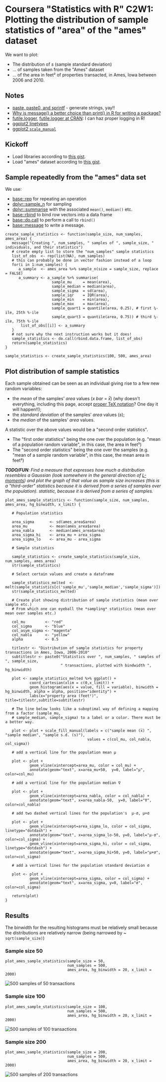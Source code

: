 # Coursera "Statistics with R" C2W1: Plotting the distribution of sample statistics of "area" of the "ames" dataset

We want to plot:

- The distribution of _s_ (sample standard deviation)
- ... of samples taken from the "Ames" dataset
- ... of the area in feet² of properties transacted, in Ames, Iowa between 2006 and 2010.

## Notes

- [paste, paste0, and sprintf](https://www.r-bloggers.com/paste-paste0-and-sprintf/) - generate strings, yay!!
- [Why is message() a better choice than print() in R for writing a package?](https://stackoverflow.com/questions/36699272/why-is-message-a-better-choice-than-print-in-r-for-writing-a-package)
- [futile.logger](https://www.r-bloggers.com/better-logging-in-r-aka-futile-logger-1-3-0-released/), [futile.logger at CRAN](https://cran.r-project.org/web/packages/futile.logger/index.html): I can haz proper logging in R!
- [ggplot2 linetypes](http://sape.inf.usi.ch/quick-reference/ggplot2/linetype)
- [ggplot2 `scale_manual`](https://ggplot2.tidyverse.org/reference/scale_manual.html)

## Kickoff

- Load libraries according to [this gist](https://gist.github.com/dtonhofer/408a6c15ee4d171fd9314113660cd312).
- Load "ames" dataset according to [this gist](https://gist.github.com/dtonhofer/5b14680401823826120c7bebcdccb8f7).

## Sample repeatedly from the "ames" data set

We use:

- [base::rep](https://www.rdocumentation.org/packages/base/versions/3.6.2/topics/rep) for repeating an operation
- [dplyr::sample_n](https://www.rdocumentation.org/packages/dplyr/versions/0.7.8/topics/sample) for sampling
- [dplyr::summarise](https://www.rdocumentation.org/packages/dplyr/versions/0.7.8/topics/summarise) with the
associated `mean()`, `median()` etc.
- [base::rbind](https://www.rdocumentation.org/packages/base/versions/3.6.2/topics/cbind) to bind row vectors
into a data frame
- [base::do.call](https://www.rdocumentation.org/packages/base/versions/3.6.2/topics/do.call) to perform a call
to `rbind()` 
- [base::message](https://www.rdocumentation.org/packages/base/versions/3.6.2/topics/message) to write a message.


````
create_sample_statistics <- function(sample_size, num_samples, ames_area) {
   message("Creating ", num_samples, " samples of ", sample_size, " individuals, and their statistics")
   # create empty list to store the "num_samples" sample statistics
   list_of_obs  <- rep(list(NA), num_samples) 
   # this can probably be done in vector fashion instead of a loop
   for(i in 1:num_samples) {
      a_sample  <- ames_area %>% sample_n(size = sample_size, replace = FALSE)   
      a_summary <- a_sample %>% summarise(
                     sample_mu     = mean(area),
                     sample_median = median(area),
                     sample_sigma  = sd(area),
                     sample_iqr    = IQR(area),
                     sample_min    = min(area),
                     sample_max    = max(area),
                     sample_quart1 = quantile(area, 0.25), # first ¼-ile, 25th %-ile
                     sample_quart3 = quantile(area, 0.75)) # third ¼-ile, 75th %-ile
       list_of_obs[[i]] <- a_summary
   }
   # not sure why the next instruction works but it does!
   sample_statistics <- do.call(rbind.data.frame, list_of_obs)    
   return(sample_statistics)
}

sample_statistics <- create_sample_statistics(100, 500, ames_area)
````

## Plot distribution of sample statistics 

Each sample obtained can be seen as an individual giving rise to a few new random variables:

- the _mean_ of the samples' _area_ values (_x bar_ = _x̅_)  (why doesn't everything, including this page, accept [proper TeX notation](https://docs.moodle.org/38/en/Using_TeX_Notation)? One day it will happen!!);
- the _standard deviation_ of the samples' _area_ values (_s_);
- the _median_ of the samples' _area_ values.

A statistic over the above values would be a "second order statistics".

- The "first order statistics" being the one over the population (e.g. "mean of a population random variable", in this case, the area in feet²)
- The "second order statistics" being the one over the samples (e.g. "mean of a sample random variable", in this case, the mean area in feet²)

_**TODO/FUN**: Find a measure that expresses how much a distribution resembles a Gaussian (look somewhere in the general
direction of [L-moments](https://en.wikipedia.org/wiki/L-moment)) and plot the graph of that value as sample size
increases (this is a "third-order" statistics because it is derived from a series of samples over the population).
statistic, because it is derived from a series of samples._

```` 
plot_ames_sample_statistics <- function(sample_size, num_samples, ames_area, hg_binwidth, x_limit) {

   # Population statistics
   
   area_sigma       <- sd(ames_area$area)
   area_mu          <- mean(ames_area$area)
   area_nabla       <- median(ames_area$area)
   area_sigma_hi    <- area_mu + area_sigma
   area_sigma_lo    <- area_mu - area_sigma

   # Sample statistics
   
   sample_statistics <- create_sample_statistics(sample_size, num_samples, ames_area)
   str(sample_statistics)
   
   # Select certain values and create a dataframe
   
   sample_statistics_melted  <- melt(sample_statistics[c('sample_mu','sample_median','sample_sigma')])
   str(sample_statistics_melted)
   
   # Create plot showing distribution of sample statistics (mean over sample etc.)
   # From which one can eyeball the *sampling* statistics (mean over mean over samples etc.)
   
   col_mu         <- "red"
   col_sigma      <- "blue"
   col_asym_sigma <- "magenta"
   col_nabla      <- "yellow"
   alpha          <- 0.5
   
   titlestr <- "Distribution of sample statistics for property transactions in Ames, Iowa, 2006-2010"
   subtitlestr <- paste0("Statistics over ", num_samples, " samples of ", sample_size,
                         " transactions, plotted with bindwidth ", hg_binwidth)

   plot <- sample_statistics_melted %>% ggplot() +
           coord_cartesian(xlim = c(0,x_limit)) + 
           geom_histogram(aes(x = value, fill = variable), binwidth = hg_binwidth, alpha = alpha, position="identity") +
           labs(x="property area (feet²)", title=titlestr,subtitle=subtitlestr)
           
   # The line below looks like a suboptimal way of defining a mapping from a factor (sample_mu,
   # sample_median, sample_sigma) to a label or a color. There must be a better way.
   
   plot <- plot + scale_fill_manual(labels = c("sample mean (x̅) ", "sample median", "sample s.d. (s)"), 
                                     values = c(col_mu, col_nabla, col_sigma))

   # add a vertical line for the population mean μ
   
   plot <- plot +
           geom_vline(xintercept=area_mu, color = col_mu) +
           annotate(geom="text", x=area_mu+50,  y=0, label="μ", color=col_mu)
           
   # add a vertical line for the population median ∇
   
   plot <- plot +           
           geom_vline(xintercept=area_nabla, color = col_nabla) +
           annotate(geom="text", x=area_nabla-50,  y=0, label="∇", color=col_nabla) 

   # add two dashed vertical lines for the population's  μ-σ, μ+σ 

   plot <- plot + 
           geom_vline(xintercept=area_sigma_lo, color = col_sigma, linetype="dotdash") +     
           annotate(geom="text", x=area_sigma_lo-50, y=0, label="μ-σ", color=col_sigma) +
           geom_vline(xintercept=area_sigma_hi, color = col_sigma, linetype="dotdash") +     
           annotate(geom="text", x=area_sigma_hi+50, y=0, label="μ+σ", color=col_sigma)

   # add a vertical lines for the population standard deviation σ

   plot <- plot +
           geom_vline(xintercept=area_sigma, color = col_sigma) +     
           annotate(geom="text", x=area_sigma, y=0, label="σ", color=col_sigma)
           
   return(plot)        
}
````

## Results

The binwidth for the resulting histograms must be relatively small because the distributions are relatively
narrow (being narrowed by ~ `sqrt(sample_size)`)

### Sample size 50

````
plot_ames_sample_statistics(sample_size = 50, 
                            num_samples = 500, 
                            ames_area, hg_binwidth = 20, x_limit = 2000)
````

![500 samples of 50 transactions](https://raw.githubusercontent.com/dtonhofer/rstudio_coding/master/course_2_week_1/plots/ames_dataset_sample_statistics_plot__500_samples_of_50_transactions.png)

### Sample size 100

````
plot_ames_sample_statistics(sample_size = 100, 
                            num_samples = 500, 
                            ames_area, hg_binwidth = 20, x_limit = 2000)
````

![500 samples of 100 transactions](https://raw.githubusercontent.com/dtonhofer/rstudio_coding/master/course_2_week_1/plots/ames_dataset_sample_statistics_plot__500_samples_of_100_transactions.png)

### Sample size 200

````
plot_ames_sample_statistics(sample_size = 200,
                            num_samples = 500, 
                            ames_area, hg_binwidth = 20, x_limit = 2000)
````

![500 samples of 200 transactions](https://raw.githubusercontent.com/dtonhofer/rstudio_coding/master/course_2_week_1/plots/ames_dataset_sample_statistics_plot__500_samples_of_200_transactions.png)


